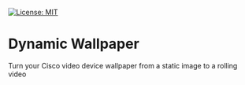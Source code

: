[![License: MIT](https://img.shields.io/badge/License-MIT-yellow.svg)](https://opensource.org/licenses/MIT)

# Dynamic Wallpaper
Turn your Cisco video device wallpaper from a static image to a rolling video
